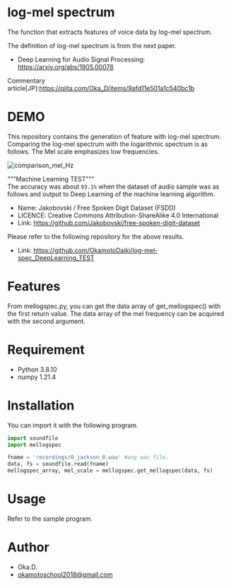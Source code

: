 # log-mel spectrum
 
The function that extracts features of voice data by log-mel spectrum.

The definition of log-mel spectrum is from the next paper. <br>
* Deep Learning for Audio Signal Processing: https://arxiv.org/abs/1905.00078
 
Commentary article[JP]:https://qiita.com/Oka_D/items/9afd11e501a1c540bc1b 

# DEMO
 
This repository contains the generation of feature with log-mel spectrum. Comparing the log-mel spectrum with the logarithmic spectrum is as follows. The Mel scale emphasizes low frequencies.

![comparison_mel_Hz](https://user-images.githubusercontent.com/49944765/174479503-bb3fed4e-7dad-4839-a29a-db3f3b0d7ed4.png)

"""Machine Learning TEST"""<br>
The accuracy was about `93.1%` when the dataset of audio sample was as follows and output to Deep Learning of the machine learning algorithm.

* Name:  Jakobovski / Free Spoken Digit Dataset (FSDD)
* LICENCE: Creative Commons Attribution-ShareAlike 4.0 International
* Link: https://github.com/Jakobovski/free-spoken-digit-dataset

Please refer to the following repository for the above results.
* Link: https://github.com/OkamotoDaiki/log-mel-spec_DeepLearning_TEST

# Features

From mellogspec.py, you can get the data array of get_mellogspec() with the first return value. The data array of the mel frequency can be acquired with the second argument.
 
# Requirement

* Python 3.8.10
* numpy 1.21.4
 
# Installation
 
You can import it with the following program.
 
```python
import soundfile
import mellogspec

fname = 'recordings/0_jackson_0.wav' #any wav file.
data, fs = soundfile.read(fname)
mellogspec_array, mel_scale = mellogspec.get_mellogspec(data, fs)
```
 
# Usage
 
Refer to the sample program.

# Author
* Oka.D.
* okamotoschool2018@gmail.com
